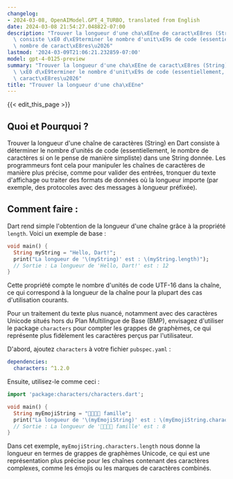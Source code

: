 ```yaml
---
changelog:
- 2024-03-08, OpenAIModel.GPT_4_TURBO, translated from English
date: 2024-03-08 21:54:27.048822-07:00
description: "Trouver la longueur d'une cha\xEEne de caract\xE8res (String) en Dart\
  \ consiste \xE0 d\xE9terminer le nombre d'unit\xE9s de code (essentiellement, le\
  \ nombre de caract\xE8res\u2026"
lastmod: '2024-03-09T21:06:21.232859-07:00'
model: gpt-4-0125-preview
summary: "Trouver la longueur d'une cha\xEEne de caract\xE8res (String) en Dart consiste\
  \ \xE0 d\xE9terminer le nombre d'unit\xE9s de code (essentiellement, le nombre de\
  \ caract\xE8res\u2026"
title: "Trouver la longueur d'une cha\xEEne"
---
```


{{< edit_this_page >}}

## Quoi et Pourquoi ?
Trouver la longueur d'une chaîne de caractères (String) en Dart consiste à déterminer le nombre d'unités de code (essentiellement, le nombre de caractères si on le pense de manière simpliste) dans une String donnée. Les programmeurs font cela pour manipuler les chaînes de caractères de manière plus précise, comme pour valider des entrées, tronquer du texte d'affichage ou traiter des formats de données où la longueur importe (par exemple, des protocoles avec des messages à longueur préfixée).

## Comment faire :
Dart rend simple l'obtention de la longueur d'une chaîne grâce à la propriété `length`. Voici un exemple de base :

```dart
void main() {
  String myString = "Hello, Dart!";
  print("La longueur de '\(myString)' est : \(myString.length)");
  // Sortie : La longueur de 'Hello, Dart!' est : 12
}
```
Cette propriété compte le nombre d'unités de code UTF-16 dans la chaîne, ce qui correspond à la longueur de la chaîne pour la plupart des cas d'utilisation courants.

Pour un traitement du texte plus nuancé, notamment avec des caractères Unicode situés hors du Plan Multilingue de Base (BMP), envisagez d'utiliser le package `characters` pour compter les grappes de graphèmes, ce qui représente plus fidèlement les caractères perçus par l'utilisateur.

D'abord, ajoutez `characters` à votre fichier `pubspec.yaml` :

```yaml
dependencies:
  characters: ^1.2.0
```

Ensuite, utilisez-le comme ceci :

```dart
import 'package:characters/characters.dart';

void main() {
  String myEmojiString = "👨‍👩‍👧‍👦 famille";
  print("La longueur de '\(myEmojiString)' est : \(myEmojiString.characters.length)");
  // Sortie : La longueur de '👨‍👩‍👧‍👦 famille' est : 8
}
```

Dans cet exemple, `myEmojiString.characters.length` nous donne la longueur en termes de grappes de graphèmes Unicode, ce qui est une représentation plus précise pour les chaînes contenant des caractères complexes, comme les émojis ou les marques de caractères combinés.
